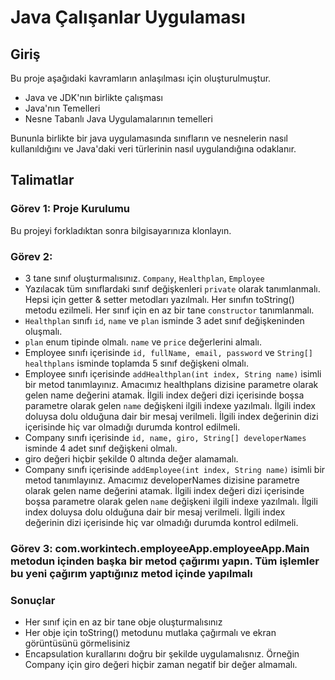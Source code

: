 # Java Çalışanlar Uygulaması

## Giriş

Bu proje aşağıdaki kavramların anlaşılması için oluşturulmuştur.

* Java ve JDK'nın birlikte çalışması
* Java'nın Temelleri
* Nesne Tabanlı Java Uygulamalarının temelleri

Bununla birlikte bir java uygulamasında sınıfların ve nesnelerin nasıl kullanıldığını ve Java'daki veri türlerinin nasıl uygulandığına odaklanır.

## Talimatlar

### Görev 1: Proje Kurulumu
Bu projeyi forkladıktan sonra bilgisayarınıza klonlayın.

### Görev 2: 
 * 3 tane sınıf oluşturmalısınız. ```Company```, ```Healthplan```, ```Employee```
 * Yazılacak tüm sınıflardaki sınıf değişkenleri  ```private``` olarak tanımlanmalı. Hepsi için getter & setter metodları yazılmalı. Her sınıfın toString() metodu ezilmeli. Her sınıf için en az bir tane ```constructor``` tanımlanmalı.
 * ```Healthplan``` sınıfı  ```id```, ```name``` ve ```plan``` isminde 3 adet sınıf değişkeninden oluşmalı.
 * ```plan``` enum tipinde olmalı. ```name``` ve ```price``` değerlerini almalı.
 * Employee sınıfı içerisinde ```id, fullName, email, password``` ve ```String[] healthplans``` isminde toplamda 5 sınıf değişkeni olmalı.
 * Employee sınıfı içerisinde ```addHealthplan(int index, String name)``` isimli bir metod tanımlayınız. Amacımız healthplans dizisine parametre olarak gelen name değerini atamak. İlgili index değeri dizi içerisinde boşsa parametre olarak gelen ```name``` değişkeni ilgili indexe yazılmalı. İlgili index doluysa dolu olduğuna dair bir mesaj verilmeli. İlgili index değerinin dizi içerisinde hiç var olmadığı durumda kontrol edilmeli.
 * Company sınıfı içerisinde ```id, name, giro, String[] developerNames``` isminde 4 adet sınıf değişkeni olmalı.
 * giro değeri hiçbir şekilde 0 altında değer alamamalı.
 * Company sınıfı içerisinde ```addEmployee(int index, String name)``` isimli bir metod tanımlayınız. Amacımız developerNames dizisine parametre olarak gelen name değerini atamak. İlgili index değeri dizi içerisinde boşsa parametre olarak gelen ```name``` değişkeni ilgili indexe yazılmalı. İlgili index doluysa dolu olduğuna dair bir mesaj verilmeli. İlgili index değerinin dizi içerisinde hiç var olmadığı durumda kontrol edilmeli.


### Görev 3: com.workintech.employeeApp.employeeApp.Main metodun içinden başka bir metod çağırımı yapın. Tüm işlemler bu yeni çağırım yaptığınız metod içinde yapılmalı

### Sonuçlar
 * Her sınıf için en az bir tane obje oluşturmalısınız
 * Her obje için toString() metodunu mutlaka çağırmalı ve ekran görüntüsünü görmelisiniz
 * Encapsulation kurallarını doğru bir şekilde uygulamalısnız. Örneğin Company için giro değeri hiçbir zaman negatif bir değer almamalı.
   
 
